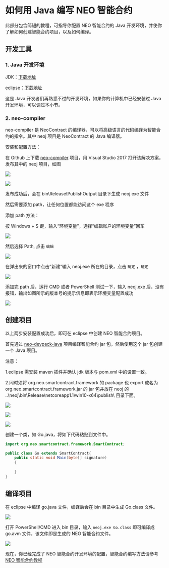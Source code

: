 # 如何用 Java 编写 NEO 智能合约

此部分包含简短的教程，可指导你配置 NEO 智能合约的 Java 开发环境，并使你了解如何创建智能合约项目，以及如何编译。

## 开发工具

### 1. Java 开发环境

JDK：[下载地址](http://www.oracle.com/technetwork/java/javase/downloads/jdk8-downloads-2133151.html)

eclipse：[下载地址](http://www.eclipse.org/downloads/)

这是 Java 开发者们再熟悉不过的开发环境，如果你的计算机中已经安装过 Java 开发环境，可以调过本小节。

### 2. neo-compiler

neo-compiler 是 NeoContract 的编译器，可以将高级语言的代码编译为智能合约的指令。其中 neoj 项目是 NeoContract 的 Java 编译器。

安装和配置方法：

在 Github 上下载 [neo-compiler](https://github.com/neo-project/neo-compiler) 项目，用 Visual Studio 2017 打开该解决方案，发布其中的 neoj 项目，如图

![](../assets/2017-08-14_18-21-53.png)

![](../assets/publish_and_profile_settings.jpg)

发布成功后，会在 bin\Release\PublishOutput 目录下生成 neoj.exe 文件

然后需要添加 path，让任何位置都能访问这个 exe 程序

添加 path 方法：

按 Windows + S 键，输入“环境变量”，选择“编辑账户的环境变量”回车

![](../assets/2017-06-07_12-07-03.png)


然后选择 Path, 点击 ` 编辑 `

![](../assets/environment_variable.png)

在弹出来的窗口中点击”新建“输入 neoj.exe 所在的目录，点击 ` 确定 ` ，` 确定 `

![](../assets/edit_environment_variable.png)

添加完 path 后，运行 CMD 或者 PowerShell 测试一下，输入 neoj.exe 后，没有报错，输出如图所示的版本号的提示信息即表示环境变量配置成功

![](../assets/2017-08-14_18-49-01.png)

## 创建项目

以上两步安装配置成功后，即可在 eclipse 中创建 NEO 智能合约项目。

首先通过 [neo-devpack-java](https://github.com/neo-project/neo-devpack-java) 项目编译智能合约 jar 包，然后使用这个 jar 包创建一个 Java 项目。

注意：

1.eclipse 需安装 maven 插件并确认 jdk 版本与 pom.xml 中的设置一致。

2.同时须将 org.neo.smartcontract.framework 的 package 也 export 成名为 org.neo.smartcontract.framework.jar 的 jar 包并放在 neoj 的 ..\neoj\bin\Release\netcoreapp1.1\win10-x64\publish\ 目录下面。

![](../../../assets/JavaFrameworkjar-1.jpg)

![](../../../assets/JavaFrameworkjar-2.jpg)

![](../../../assets/JavaFrameworkjar-3.jpg)

创建一个类，如 Go.java，将如下代码粘贴到文件中。

```java
import org.neo.smartcontract.framework.SmartContract;

public class Go extends SmartContract{
	public static void Main(byte[] signature)
	{
		
	}
}
```

## 编译项目

在 eclipse 中编译 go.java 文件，编译后会在 bin 目录中生成 Go.class 文件。

![](../assets/2017-08-16_12-13-27.png)

打开 PowerShell/CMD 进入 bin 目录，输入 `neoj.exe Go.class` 即可编译成 go.avm 文件，该文件即是生成的 NEO 智能合约文件。

![](../assets/2017-08-17_10-35-52.png)

现在，你已经完成了 NEO 智能合约开发环境的配置，智能合约编写方法请参考 [NEO 智能合约教程](tutorial.md)

